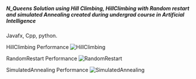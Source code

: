 ##### N_Queens Solution using Hill Climbing, HillClimbing with Random restart and simulated Annealing created during undergrad course in Artificial Intelligence

Javafx, Cpp, python.

HillClimbing Performance
![HillClimbing](https://assets.digitalocean.com/articles/alligator/boo.svg "a title")

  
RandomRestart Performance
![RandomRestart](https://assets.digitalocean.com/articles/alligator/boo.svg "a title")

SimulatedAnnealing Performance
![SimulatedAnnealing](https://assets.digitalocean.com/articles/alligator/boo.svg "a title")
